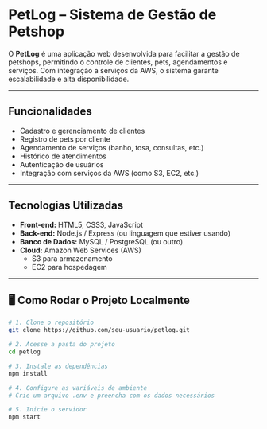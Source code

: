 #  PetLog – Sistema de Gestão de Petshop

O **PetLog** é uma aplicação web desenvolvida para facilitar a gestão de petshops, permitindo o controle de clientes, pets, agendamentos e serviços. Com integração a serviços da AWS, o sistema garante escalabilidade e alta disponibilidade.

---

##  Funcionalidades

- Cadastro e gerenciamento de clientes
- Registro de pets por cliente
- Agendamento de serviços (banho, tosa, consultas, etc.)
- Histórico de atendimentos
- Autenticação de usuários
- Integração com serviços da AWS (como S3, EC2, etc.)

---

##  Tecnologias Utilizadas

- **Front-end:** HTML5, CSS3, JavaScript
- **Back-end:** Node.js / Express (ou linguagem que estiver usando)
- **Banco de Dados:** MySQL / PostgreSQL (ou outro)
- **Cloud:** Amazon Web Services (AWS)
    - S3 para armazenamento
    - EC2 para hospedagem

---

## 🖥 Como Rodar o Projeto Localmente

```bash
# 1. Clone o repositório
git clone https://github.com/seu-usuario/petlog.git

# 2. Acesse a pasta do projeto
cd petlog

# 3. Instale as dependências
npm install

# 4. Configure as variáveis de ambiente
# Crie um arquivo .env e preencha com os dados necessários

# 5. Inicie o servidor
npm start

